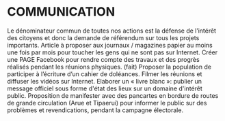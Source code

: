 # COMMUNICATION
Le dénominateur commun de toutes nos actions est la défense de l’intérêt des citoyens et donc la demande de référendum sur tous les projets importants.
Article à proposer aux journaux / magazines papier au moins une fois par mois pour toucher les gens qui ne sont pas sur Internet.
Créer une PAGE Facebook pour rendre compte des travaux et des progrès réalisés pendant les réunions physiques. (fait)
Proposer la population de participer à l’écriture d’un cahier de doléances.
Filmer les réunions et diffuser les vidéos sur Internet.
Elaborer un « livre blanc »: publier un message officiel sous forme d'état des lieux sur un domaine d'intérêt public.
Proposition de manifester avec des pancartes en bordure de routes de grande circulation (Arue et Tipaerui) pour informer le public sur des problèmes et revendications, pendant la campagne électorale.
